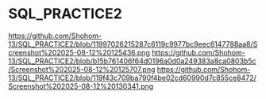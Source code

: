 # SQL_PRACTICE2
https://github.com/Shohom-13/SQL_PRACTICE2/blob/11997026215287c6119c9977bc9eec6147788aa8/Screenshot%202025-08-12%20125436.png
https://github.com/Shohom-13/SQL_PRACTICE2/blob/b15b761406f64d0196a0d0a249383a8ca0803b5c/Screenshot%202025-08-12%20125707.png
https://github.com/Shohom-13/SQL_PRACTICE2/blob/119f43c709ba790f4be02cd60990d7c855ce8472/Screenshot%202025-08-12%20130341.png
